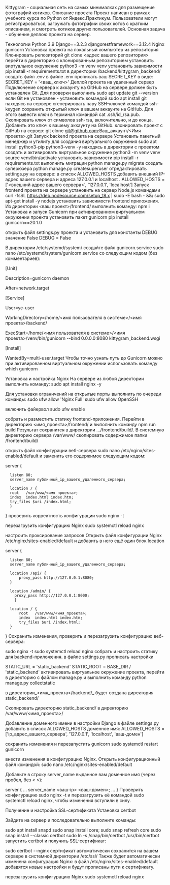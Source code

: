 Kittygram - социальная сеть на самых минималках для размещение фотографий котиков.
Описание проекта
Проект написан в рамках учебного курса по Python от Яндекс.Практикум. Пользователи могут регистрироваться, загружать фотографии своих котов с кратким описанием, и смотреть котиков других пользователей. Основная задача - обучение деплою проекта на сервер.

Технологии
Python 3.9
Django==3.2.3
djangorestframework==3.12.4
Nginx
gunicorn
Установка проекта на локальный компьютер из репозитория
Клонировать репозиторий git clone <адрес вашего репозитория>
перейти в директорию с клонированным репозиторием
установить виртуальное окружение python3 -m venv venv
установить зависимости pip install -r requirements.txt
в директории /backend/kittygram_backend/ создать файл .env
в файле .env прописать ваш SECRET_KEY в виде: SECRET_KEY = '<ваш_ключ>'
Деплой проекта на удаленный сервер
Подключение сервера к аккаунту на GitHub
на сервере должен быть установлен Git. Для проверки выполнить sudo apt update git --version
если Git не установлен - установить командой sudo apt install git
находясь на сервере сгенерировать пару SSH-ключей командой ssh-keygen
сохранить открытый ключ в вашем аккаунте на GitHub. Для этого вывести ключ в терминал командой cat .ssh/id_rsa.pub. Скопировать ключ от символов ssh-rsa, включительно, и до конца. Добавить это ключ к вашему аккаунту на GitHub.
клонировать проект с GitHub на сервер: git clone git@github.com:Ваш_аккаунт/<Имя проекта>.git
Запуск backend проекта на сервере
Установить пакетный менеджер и утилиту для создания виртуального окружения sudo apt install python3-pip python3-venv -y
находясь в директории с проектом создать и активировать виртуальное окружение python3 -m venv venv source venv/bin/activate
установить зависимости pip install -r requirements.txt
выполнить миграции python manage.py migrate
создать суперюзера python manage.py createsuperuser
отредактировать settings.py на сервере: в список ALLOWED_HOSTS добавить внешний IP-адрес вашего сервера и адреса 127.0.0.1 и localhost . ALLOWED_HOSTS = ['<внешний адрес вашего сервера>', '127.0.0.1', 'localhost']
Запуск frontend проекта на сервере
установить на сервер Node.js командами curl -fsSL https://deb.nodesource.com/setup_18.x | sudo -E bash - &&\ sudo apt-get install -y nodejs
установить зависимости frontend приложения. Из директории <ваш проект>/frontend/ выполнить команду: npm i
Установка и запуск Gunicorn
при активированном виртуальном окружении проекта установить пакет gunicorn pip install gunicorn==20.1.0

открыть файл settings.py проекта и установить для константы DEBUG значение False DEBUG = False

В директории /etc/systemd/system/ создайте файл gunicorn.service sudo nano /etc/systemd/system/gunicorn.service со следующим кодом (без комментариев):

  [Unit]

  Description=gunicorn daemon

  After=network.target

  [Service]

  User=yc-user

  WorkingDirectory=/home/<имя пользователя в системе>/<имя проекта>/backend/

  ExecStart=/home/<имя пользователя в системе>/<имя проекта>/venv/bin/gunicorn --bind 0.0.0.0:8080 kittygram_backend.wsgi

  [Install]

  WantedBy=multi-user.target
Чтобы точно узнать путь до Gunicorn можно при активированном виртуальном окружении использовать команду which gunicorn

Установка и настройка Nginx
На сервере из любой директории выполнить команду: sudo apt install nginx -y

Для установки ограничений на открытые порты выполнить по очереди команды: sudo ufw allow 'Nginx Full' sudo ufw allow OpenSSH

включить файервол sudo ufw enable

собрать и разместить статику frontend-приложения.
Перейти в директорию <имя_проекта>/frontend/ и выполнить команду npm run build Результат сохранится в директории .../frontend/build/. В системную директорию сервера /var/www/ скопировать содержимое папки /frontend/build/

открыть файл конфигурации веб-сервера sudo nano /etc/nginx/sites-enabled/default и заменить его содержимое следующим кодом:

  server {

      listen 80;
      server_name публичный_ip_вашего_удаленного_сервера;
  
      location / {
      root   /var/www/<имя проекта>;
      index  index.html index.htm;
      try_files $uri /index.html;
      }

  }
проверить корректность конфигурации sudo nginx -t

перезагрузить конфигурацию Nginx sudo systemctl reload nginx

настроить проксирование запросов
Открыть файл конфигурации Nginx /etc/nginx/sites-enabled/default и добавить в него ещё один блок location

  server {

      listen 80;
      server_name публичный_ip_вашего_удаленного_сервера;

      location /api/ {
          proxy_pass http://127.0.0.1:8080;
      }
      
      location /admin/ {
  	    proxy_pass http://127.0.0.1:8000;
  		}
  	
      location / {
          root   /var/www/<имя_проекта>;
          index  index.html index.htm;
          try_files $uri /index.html;
      }

  }
Сохранить изменения, проверить и перезагрузить конфигурацию веб-сервера:

  sudo nginx -t
  sudo systemctl reload nginx
собрать и настроить статику для backend-приложения.
в файле settings.py прописать настройки

  STATIC_URL = 'static_backend'
  STATIC_ROOT = BASE_DIR / 'static_backend'
активировать виртуальное окружение проекта, перейти в директорию с файлом manage.py и выполнить команду python manage.py collectstatic

в директории_<имя_проекта>/backend/_ будет создана директория static_backend/

Скопировать директорию static_backend/ в директорию /var/www/<имя_проекта>/

Добавление доменного имени в настройки Django
в файле settings.py добавить в список ALLOWED_HOSTS доменное имя: ALLOWED_HOSTS = ['ip_адрес_вашего_сервера', '127.0.0.1', 'localhost', 'ваш-домен']

сохранить изменения и перезапустить gunicorn sudo systemctl restart gunicorn

внести изменения в конфигурацию Nginx. Открыть конфигурационный файл командой: sudo nano /etc/nginx/sites-enabled/default

Добавьте в строку server_name выданное вам доменное имя (через пробел, без < >):

  server {
  ...
      server_name <ваш-ip> <ваш-домен>;
  ...
  }
Проверить конфигурацию sudo nginx -t и перезагрузить её командой sudo systemctl reload nginx, чтобы изменения вступили в силу.

Получение и настройка SSL-сертификата
Установка certbot

Зайдите на сервер и последовательно выполните команды:

 sudo apt install snapd
 sudo snap install core; sudo snap refresh core
 sudo snap install --classic certbot
 sudo ln -s /snap/bin/certbot /usr/bin/certbot
запустить certbot и получить SSL-сертификат:

  sudo certbot --nginx
сертификат автоматически сохранится на вашем сервере в системной директории /etc/ssl/ Также будет автоматически изменена конфигурация Nginx: в файл /etc/nginx/sites-enabled/default добавятся новые настройки и будут прописаны пути к сертификату.

перезагрузить конфигурацию Nginx sudo systemctl reload nginx
